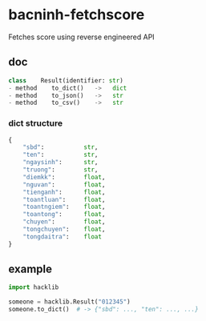 # bacninh-fetchscore
Fetches score using reverse engineered API

## doc
```py
class    Result(identifier: str)
- method    to_dict()   ->   dict
- method    to_json()   ->   str
- method    to_csv()    ->   str
```
### dict structure
```py
{
    "sbd":           str,
    "ten":           str,
    "ngaysinh":      str,
    "truong":        str,
    "diemkk":        float,
    "nguvan":        float,
    "tienganh":      float,
    "toantluan":     float,
    "toantngiem":    float,
    "toantong":      float,
    "chuyen":        float,
    "tongchuyen":    float,
    "tongdaitra":    float
}
```

## example
```py
import hacklib

someone = hacklib.Result("012345")
someone.to_dict()  # -> {"sbd": ..., "ten": ..., ...}
```
